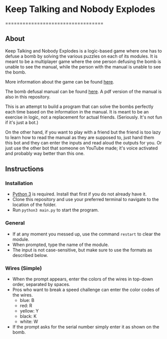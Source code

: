 # Keep Talking and Nobody Explodes
==================================

## About

Keep Talking and Nobody Explodes is a logic-based game where one has to defuse a bomb by solving
the various puzzles on each of its modules. It is meant to be a multiplayer game where the one
person defusing the bomb is unable to see the manual, while the person with the manual is unable
to see the bomb.

More information about the game can be found [here](http://www.keeptalkinggame.com/).

The bomb defusal manual can be found [here](http://www.bombmanual.com/manual/1/html/index.html).
A pdf version of the manual is also in this repository.

This is an attempt to build a program that can solve the bombs perfectly each time based on the
information in the manual. It is meant to be an exercise in logic, not a replacement for actual
friends. (Seriously. It's not fun if it's just a bot.)

On the other hand, if you want to play with a friend but the friend is too lazy to learn how to
read the manual as they are supposed to, just hand them this bot and they can enter the inputs and
read aloud the outputs for you. Or just use the other bot that someone on YouTube made; it's voice
activated and probably way better than this one.


## Instructions

### Installation
- [Python 3](https://www.python.org/downloads/) is required. Install that first if you do not
  already have it.
- Clone this repository and use your preferred terminal to navigate to the location of the folder.
- Run `python3 main.py` to start the program.

### General
- If at any moment you messed up, use the command `restart` to clear the module.
- When prompted, type the name of the module.
- The input is not case-sensitive, but make sure to use the formats as described below.

### Wires (Simple)
- When the prompt appears, enter the colors of the wires in top-down order, separated by spaces.
- Pros who want to break a speed challenge can enter the color codes of the wires.
	- blue: B
	- red: R
	- yellow: Y
	- black: K
	- white: W
- If the prompt asks for the serial number simply enter it as shown on the bomb. 

